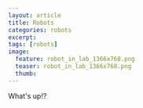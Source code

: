 ```yaml
---
layout: article
title: Robots
categories: robots
excerpt:
tags: [robots]
image:
  feature: robot_in_lab_1366x768.png
  teaser: robot_in_lab_1366x768.png
  thumb:
---
```



What's up!?
